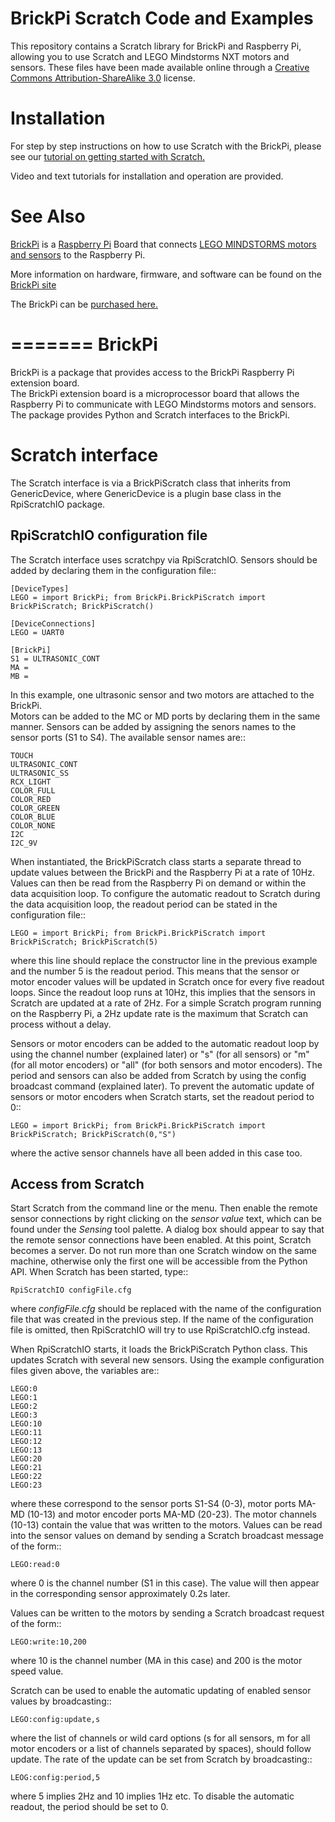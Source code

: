 BrickPi Scratch Code and Examples
===================

This repository contains a Scratch library for BrickPi and Raspberry Pi, allowing you to use Scratch and LEGO Mindstorms NXT motors and sensors.
These files have been made available online through a [Creative Commons Attribution-ShareAlike 3.0](http://creativecommons.org/licenses/by-sa/3.0/) license.

Installation
============

For step by step instructions on how to use Scratch with the BrickPi, please see our [tutorial on getting started with Scratch.](http://www.dexterindustries.com/BrickPi/program-it/scratch/)

Video and text tutorials for installation and operation are provided.

See Also
========

[BrickPi](http://www.dexterindustries.com/BrickPi.html) is a [Raspberry Pi](http://www.raspberrypi.org) Board that connects [LEGO MINDSTORMS motors and sensors](http://mindstorms.lego.com) to the Raspberry Pi.

More information on hardware, firmware, and software can be found on the [BrickPi site](http://www.dexterindustries.com/BrickPi)

The BrickPi can be [purchased here.](http://www.dexterindustries.com/BrickPi.html)


=======
BrickPi
=======

BrickPi is a package that provides access to the BrickPi Raspberry Pi extension board.  
The BrickPi extension board is a microprocessor board that allows the Raspberry Pi to 
communicate with LEGO Mindstorms motors and sensors.  The package provides Python and 
Scratch interfaces to the BrickPi.


Scratch interface
=================

The Scratch interface is via a BrickPiScratch class that inherits from GenericDevice,
where GenericDevice is a plugin base class in the RpiScratchIO package.


RpiScratchIO configuration file
-------------------------------

The Scratch interface uses scratchpy via RpiScratchIO.  Sensors should be added by 
declaring them in the configuration file::

    [DeviceTypes]
    LEGO = import BrickPi; from BrickPi.BrickPiScratch import BrickPiScratch; BrickPiScratch()

    [DeviceConnections]
    LEGO = UART0

    [BrickPi]
    S1 = ULTRASONIC_CONT
    MA =
    MB =

In this example, one ultrasonic sensor and two motors are attached to the BrickPi.  
Motors can be added to the MC or MD ports by declaring them in the same manner.  Sensors 
can be added by assigning the senors names to the sensor ports (S1 to S4).  The available
sensor names are::

    TOUCH
    ULTRASONIC_CONT
    ULTRASONIC_SS
    RCX_LIGHT
    COLOR_FULL
    COLOR_RED
    COLOR_GREEN
    COLOR_BLUE
    COLOR_NONE
    I2C
    I2C_9V

When instantiated, the BrickPiScratch class starts a separate thread to update values 
between the BrickPi and the Raspberry Pi at a rate of 10Hz.  Values can then be read 
from the Raspberry Pi on demand or within the data acquisition loop.  To configure the 
automatic readout to Scratch during the data acquisition loop, the readout period can be 
stated in the configuration file::

    LEGO = import BrickPi; from BrickPi.BrickPiScratch import BrickPiScratch; BrickPiScratch(5)

where this line should replace the constructor line in the previous example and the number 
5 is the readout period.  This means that the sensor or motor encoder values will be 
updated in Scratch once for every five readout loops.  Since the readout loop runs at 
10Hz, this implies that the sensors in Scratch are updated at a rate of 2Hz.  For a 
simple Scratch program running on the Raspberry Pi, a 2Hz update rate is the maximum 
that Scratch can process without a delay.

Sensors or motor encoders can be added to the automatic readout loop by using 
the channel number (explained later) or "s" (for all sensors) or "m" (for all motor 
encoders) or "all" (for both sensors and motor encoders).  The period and sensors can also 
be added from Scratch by using the config broadcast command (explained later).  To prevent the 
automatic update of sensors or motor encoders when Scratch starts, set the readout 
period to 0::

    LEGO = import BrickPi; from BrickPi.BrickPiScratch import BrickPiScratch; BrickPiScratch(0,"S")

where the active sensor channels have all been added in this case too.

Access from Scratch
-------------------

Start Scratch from the command line or the menu.  Then enable the remote sensor 
connections by right clicking on the *sensor value* text, which can be found under the 
*Sensing* tool palette.  A dialog box should appear to say that the remote sensor 
connections have been enabled.  At this point, Scratch becomes a server.  Do not run 
more than one Scratch window on the same machine, otherwise only the first one will be 
accessible from the Python API.  When Scratch has been started, type::

    RpiScratchIO configFile.cfg

where *configFile.cfg* should be replaced with the name of the configuration file that 
was created in the previous step.  If the name of the configuration file is omitted, 
then RpiScratchIO will try to use RpiScratchIO.cfg instead.

When RpiScratchIO starts, it loads the BrickPiScratch Python class.  This updates 
Scratch with several new sensors.  Using the example configuration files given above, 
the variables are::

    LEGO:0
    LEGO:1
    LEGO:2
    LEGO:3
    LEGO:10
    LEGO:11
    LEGO:12
    LEGO:13
    LEGO:20
    LEGO:21
    LEGO:22
    LEGO:23

where these correspond to the sensor ports S1-S4 (0-3), motor ports MA-MD (10-13) and 
motor encoder ports MA-MD (20-23).  The motor channels (10-13) contain the value that was 
written to the motors.  Values can be read into the sensor values on demand by sending a 
Scratch broadcast message of the form::

    LEGO:read:0

where 0 is the channel number (S1 in this case).  The value will then appear in the 
corresponding sensor approximately 0.2s later.

Values can be written to the motors by sending a Scratch broadcast request of the form::

    LEGO:write:10,200 

where 10 is the channel number (MA in this case) and 200 is the motor speed value.

Scratch can be used to enable the automatic updating of enabled sensor values by broadcasting::

    LEGO:config:update,s

where the list of channels or wild card options (s for all sensors, m for all motor 
encoders or a list of channels separated by spaces), should follow update.  The rate of 
the update can be set from Scratch by broadcasting::

    LEOG:config:period,5

where 5 implies 2Hz and 10 implies 1Hz etc.  To disable the automatic readout, the 
period should be set to 0.